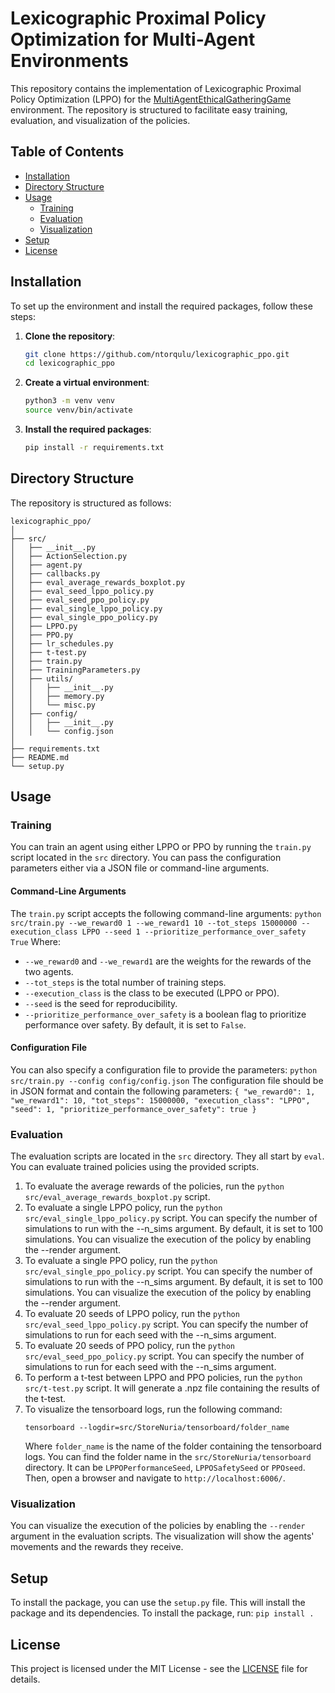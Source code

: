 # Lexicographic Proximal Policy Optimization for Multi-Agent Environments

This repository contains the implementation of Lexicographic Proximal Policy Optimization (LPPO) for the [MultiAgentEthicalGatheringGame](https://github.com/maymac00/MultiAgentEthicalGatheringGame/tree/master) environment. The repository is structured to facilitate easy training, evaluation, and visualization of the policies.

## Table of Contents

- [Installation](#installation)
- [Directory Structure](#directory-structure)
- [Usage](#usage)
  - [Training](#training)
  - [Evaluation](#evaluation)
  - [Visualization](#visualization)
- [Setup](#setup)
- [License](#license)

## Installation

To set up the environment and install the required packages, follow these steps:

1. **Clone the repository**:
   ```bash
   git clone https://github.com/ntorqulu/lexicographic_ppo.git
   cd lexicographic_ppo
    ```
2. **Create a virtual environment**:
    ```bash
    python3 -m venv venv
    source venv/bin/activate
    ```
3. **Install the required packages**:
    ```bash
    pip install -r requirements.txt
    ```

## Directory Structure

The repository is structured as follows:

```
lexicographic_ppo/
│
├── src/
│   ├── __init__.py
│   ├── ActionSelection.py
│   ├── agent.py
│   ├── callbacks.py
│   ├── eval_average_rewards_boxplot.py
│   ├── eval_seed_lppo_policy.py
│   ├── eval_seed_ppo_policy.py
│   ├── eval_single_lppo_policy.py
│   ├── eval_single_ppo_policy.py
│   ├── LPPO.py
│   ├── PPO.py
│   ├── lr_schedules.py
│   ├── t-test.py
│   ├── train.py
│   ├── TrainingParameters.py
│   ├── utils/
│   │   ├── __init__.py
│   │   ├── memory.py
│   │   └── misc.py
│   ├── config/
│   │   ├── __init__.py
│   │   └── config.json
│
├── requirements.txt
├── README.md
└── setup.py
```

## Usage

### Training

You can train an agent using either LPPO or PPO by running the `train.py` script located in the `src` directory. You can 
pass the configuration parameters either via a JSON file or command-line arguments.

#### Command-Line Arguments

The `train.py` script accepts the following command-line arguments:
    ```
    python src/train.py --we_reward0 1 --we_reward1 10 --tot_steps 15000000 --execution_class LPPO --seed 1 --prioritize_performance_over_safety True
    ```
Where:
- `--we_reward0` and `--we_reward1` are the weights for the rewards of the two agents.
- `--tot_steps` is the total number of training steps.
- `--execution_class` is the class to be executed (LPPO or PPO).
- `--seed` is the seed for reproducibility.
- `--prioritize_performance_over_safety` is a boolean flag to prioritize performance over safety. By default, it is set to `False`.

#### Configuration File
You can also specify a configuration file to provide the parameters:
    ```
    python src/train.py --config config/config.json
    ```
The configuration file should be in JSON format and contain the following parameters:
    ```
    {
        "we_reward0": 1,
        "we_reward1": 10,
        "tot_steps": 15000000,
        "execution_class": "LPPO",
        "seed": 1,
        "prioritize_performance_over_safety": true
    }
    ```

### Evaluation
The evaluation scripts are located in the `src` directory. They all start by `eval`. 
You can evaluate trained policies using the provided scripts.
1. To evaluate the average rewards of the policies, run the `python src/eval_average_rewards_boxplot.py` script.
2. To evaluate a single LPPO policy, run the `python src/eval_single_lppo_policy.py` script. You can specify the number of simulations to run with the --n_sims argument. By default, it is set to 100 simulations. You can visualize the execution of the policy by enabling the --render argument.
3. To evaluate a single PPO policy, run the `python src/eval_single_ppo_policy.py` script. You can specify the number of simulations to run with the --n_sims argument. By default, it is set to 100 simulations. You can visualize the execution of the policy by enabling the --render argument.
4. To evaluate 20 seeds of LPPO policy, run the `python src/eval_seed_lppo_policy.py` script. You can specify the number of simulations to run for each seed with the --n_sims argument.
5. To evaluate 20 seeds of PPO policy, run the `python src/eval_seed_ppo_policy.py` script. You can specify the number of simulations to run for each seed with the --n_sims argument.
6. To perform a t-test between LPPO and PPO policies, run the `python src/t-test.py` script. It will generate a .npz file containing the results of the t-test.
7. To visualize the tensorboard logs, run the following command:
    ```
    tensorboard --logdir=src/StoreNuria/tensorboard/folder_name
    ```
    Where `folder_name` is the name of the folder containing the tensorboard logs. You can find the folder name in the `src/StoreNuria/tensorboard` directory. It can be `LPPOPerformanceSeed`, `LPPOSafetySeed` or `PPOseed`.
    Then, open a browser and navigate to `http://localhost:6006/`.

### Visualization
You can visualize the execution of the policies by enabling the `--render` argument in the evaluation scripts. The visualization will show the agents' movements and the rewards they receive.

## Setup
To install the package, you can use the `setup.py` file. This will install the package and its dependencies.
To install the package, run:
    ```
    pip install .
    ```

## License
This project is licensed under the MIT License - see the [LICENSE](LICENSE) file for details.



